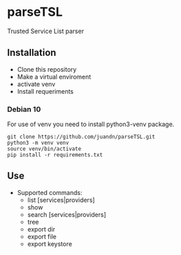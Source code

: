 # parseTSL
Trusted Service List parser

## Installation
- Clone this repository
- Make a virtual enviroment
- activate venv
- Install requeriments
### Debian 10 
For use of venv you need to install python3-venv package.

```
git clone https://github.com/juandn/parseTSL.git
python3 -m venv venv
source venv/bin/activate
pip install -r requirements.txt
```

## Use
- Supported commands:
  - list [services|providers] 
  - show
  - search [services|providers] <search string>
  - tree
  - export dir <path to dir>
  - export file <filename>
  - export keystore <filename>

